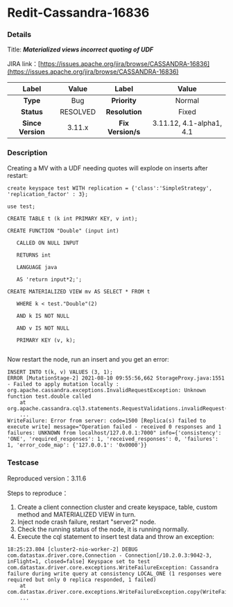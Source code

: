 # Redit-Cassandra-16836

### Details

Title: ***Materialized views incorrect quoting of UDF***

JIRA link：[https://issues.apache.org/jira/browse/CASSANDRA-16836](https://issues.apache.org/jira/browse/CASSANDRA-16836)

|         Label         |                  Value                   |      Label      |     Value      |
|:---------------------:|:----------------------------------------:|:---------------:|:--------------:|
|       **Type**        |                   Bug                    |  **Priority**   |     Normal     |
|      **Status**       |                 RESOLVED                 | **Resolution**  |     Fixed      |
|   **Since Version**   |                  3.11.x                  | **Fix Version/s** | 3.11.12, 4.1-alpha1, 4.1 |

### Description

Creating a MV with a UDF needing quotes will explode on inserts after restart:

```
create keyspace test WITH replication = {'class':'SimpleStrategy', 'replication_factor' : 3};

use test;

CREATE TABLE t (k int PRIMARY KEY, v int);

CREATE FUNCTION "Double" (input int) 

   CALLED ON NULL INPUT 

   RETURNS int 

   LANGUAGE java 

   AS 'return input*2;';

CREATE MATERIALIZED VIEW mv AS SELECT * FROM t 

   WHERE k < test."Double"(2) 

   AND k IS NOT NULL 

   AND v IS NOT NULL 

   PRIMARY KEY (v, k);
 
```

Now restart the node, run an insert and you get an error:

```
INSERT INTO t(k, v) VALUES (3, 1);
ERROR [MutationStage-2] 2021-08-10 09:55:56,662 StorageProxy.java:1551 - Failed to apply mutation locally : 
org.apache.cassandra.exceptions.InvalidRequestException: Unknown function test.double called
	at org.apache.cassandra.cql3.statements.RequestValidations.invalidRequest(RequestValidations.java:217)
	...
WriteFailure: Error from server: code=1500 [Replica(s) failed to execute write] message="Operation failed - received 0 responses and 1 failures: UNKNOWN from localhost/127.0.0.1:7000" info={'consistency': 'ONE', 'required_responses': 1, 'received_responses': 0, 'failures': 1, 'error_code_map': {'127.0.0.1': '0x0000'}}
```

### Testcase

Reproduced version：3.11.6

Steps to reproduce：
1. Create a client connection cluster and create keyspace, table, custom method and MATERIALIZED VIEW in turn.
2. Inject node crash failure, restart "server2" node.
3. Check the running status of the node, it is running normally.
4. Execute the cql statement to insert test data and throw an exception:

```
18:25:23.804 [cluster2-nio-worker-2] DEBUG com.datastax.driver.core.Connection - Connection[/10.2.0.3:9042-3, inFlight=1, closed=false] Keyspace set to test
com.datastax.driver.core.exceptions.WriteFailureException: Cassandra failure during write query at consistency LOCAL_ONE (1 responses were required but only 0 replica responded, 1 failed)
	at com.datastax.driver.core.exceptions.WriteFailureException.copy(WriteFailureException.java:174)
	...
```
